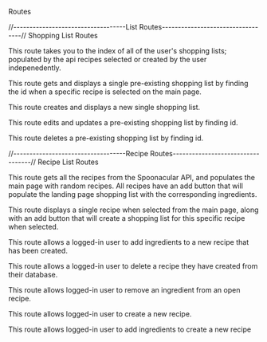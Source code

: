Routes

//-----------------------------------List Routes----------------------------------// 
Shopping List Routes

<!-- INDEX = listRouter.get('/', listController.index) -->
This route takes you to the index of all of the user's shopping lists; populated by the api recipes selected or created by the user indepenedently. 

<!-- SINGLE VIEW = listRouter.get('/:id', listController.show) -->
This route gets and displays a single pre-existing shopping list by finding the id when a specific recipe is selected on the main page.

<!-- CREATE NEW SINGLE = listRouter.post('/', listController.create) -->
This route creates and displays a new single shopping list. 

<!-- EDIT/UPDATE = listRouter.put('/:id', listController.update)  -->
This route edits and updates a pre-existing shopping list by finding id.

<!-- DELETE = listRouter.delete('/:id',listController.delete) -->
This route deletes a pre-existing shopping list by finding id.



//-----------------------------------Recipe Routes----------------------------------// 
Recipe List Routes

<!-- INDEX = recipeRoutes.get('/', recipeControllers.index) -->
This route gets all the recipes from the Spoonacular API, and populates the main page with random recipes.  All recipes have an add button that will populate the landing page shopping list with the corresponding ingredients.

<!-- SINGLE VIEW = recipeRoutes.get('/:id', recipeControllers.show);  -->
This route displays a single recipe when selected from the main page, along with an add button that will create a shopping list for this specific recipe when selected.

<!-- ADD NEW INGREDIENTS = recipeRoutes.post('/:recipe_id',recipeControllers.addIngredientsToNewRecipe) -->
This route allows a logged-in user to add ingredients to a new recipe that has been created.

<!-- DELETE RECIPE = recipeRoutes.delete('/:recipe_id',recipeControllers.removeUserRecipe) -->
This route allows a logged-in user to delete a recipe they have created from their database.

<!-- DELETE INGREDIENT = recipeRoutes.delete('edit/:recipe_id/:ingredient_id',recipeControllers.removeIngredient) -->
This route allows logged-in user to remove an ingredient from an open recipe.

<!-- CREATE NEW SINGLE = recipeRoutes.post('/new',recipeControllers.createRecipe) -->
This route allows logged-in user to create a new recipe.  

<!-- recipeRoutes.post('/new/:recipe_id',recipeControllers.addIngredientsToNewRecipe) -->
This route allows logged-in user to add ingredients to create a new recipe


